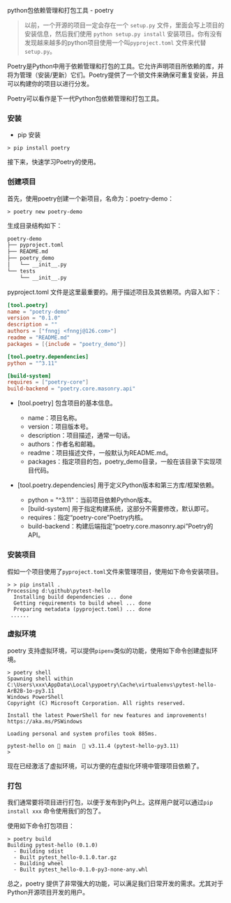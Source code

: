 python包依赖管理和打包工具 - poetry

> 以前，一个开源的项目一定会存在一个  `setup.py` 文件，里面会写上项目的安装信息，然后我们使用 `python setup.py install` 安装项目。你有没有发现越来越多的python项目使用一个叫`pyproject.toml` 文件来代替 `setup.py`。

Poetry是Python中用于依赖管理和打包的工具。它允许声明项目所依赖的库，并将为管理（安装/更新）它们。Poetry提供了一个锁文件来确保可重复安装，并且可以构建你的项目以进行分发。

Poetry可以看作是下一代Python包依赖管理和打包工具。

### 安装

* pip 安装

```shell
> pip install poetry
```

接下来，快速学习Poetry的使用。


### 创建项目

首先，使用poetry创建一个新项目，名命为：poetry-demo：

```shell
> poetry new poetry-demo
```

生成目录结构如下：

```bash
poetry-demo
├── pyproject.toml
├── README.md
├── poetry_demo
│   └── __init__.py
└── tests
    └── __init__.py
```

pyproject.toml 文件是这里最重要的。用于描述项目及其依赖项。内容入如下：

```toml
[tool.poetry]
name = "poetry-demo"
version = "0.1.0"
description = ""
authors = ["fnngj <fnngj@126.com>"]
readme = "README.md"
packages = [{include = "poetry_demo"}]

[tool.poetry.dependencies]
python = "^3.11"

[build-system]
requires = ["poetry-core"]
build-backend = "poetry.core.masonry.api"
```

* [tool.poetry] 包含项目的基本信息。
  * name：项目名称。
  * version：项目版本号。
  * description：项目描述，通常一句话。
  * authors：作者名和邮箱。
  * readme：项目描述文件，一般默认为README.md。
  * packages：指定项目的包，poetry_demo目录，一般在该目录下实现项目代码。

* [tool.poetry.dependencies] 用于定义Python版本和第三方库/框架依赖。
  * python = "^3.11"：当前项目依赖Python版本。
  * [build-system] 用于指定构建系统，这部分不需要修改，默认即可。
  * requires：指定“poetry-core”Poetry内核。
  * build-backend：构建后端指定“poetry.core.masonry.api”Poetry的API。


### 安装项目

假如一个项目使用了`pyproject.toml`文件来管理项目，使用如下命令安装项目。

```shell
> > pip install .
Processing d:\github\pytest-hello
  Installing build dependencies ... done
  Getting requirements to build wheel ... done
  Preparing metadata (pyproject.toml) ... done
 ......
```

### 虚拟环境

poetry 支持虚拟环境，可以提供`pipenv`类似的功能，使用如下命令创建虚拟环境。

```shell
> poetry shell
Spawning shell within C:\Users\xxx\AppData\Local\pypoetry\Cache\virtualenvs\pytest-hello-ArB2B-1o-py3.11
Windows PowerShell
Copyright (C) Microsoft Corporation. All rights reserved.

Install the latest PowerShell for new features and improvements! https://aka.ms/PSWindows

Loading personal and system profiles took 885ms.

pytest-hello on  main  🐍 v3.11.4 (pytest-hello-py3.11)
> 
```

现在已经激活了虚拟环境，可以方便的在虚拟化环境中管理项目依赖了。

### 打包

我们通常要将项目进行打包，以便于发布到PyPI上。这样用户就可以通过`pip install xxx` 命令使用我们的包了。

使用如下命令打包项目：

```shell
> poetry build
Building pytest-hello (0.1.0)
  - Building sdist
  - Built pytest_hello-0.1.0.tar.gz
  - Building wheel
  - Built pytest_hello-0.1.0-py3-none-any.whl
```

总之，poetry 提供了非常强大的功能，可以满足我们日常开发的需求。尤其对于Python开源项目开发的用户。

